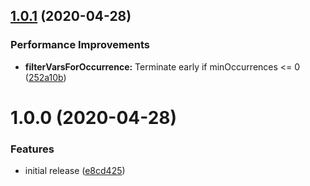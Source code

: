 ## [1.0.1](https://github.com/Alorel/rollup-plugin-iife-wrap/compare/1.0.0...1.0.1) (2020-04-28)


### Performance Improvements

* **filterVarsForOccurrence:** Terminate early if minOccurrences <= 0 ([252a10b](https://github.com/Alorel/rollup-plugin-iife-wrap/commit/252a10b1597e8dbcab93339801479c74a19e4389))

# 1.0.0 (2020-04-28)


### Features

* initial release ([e8cd425](https://github.com/Alorel/rollup-plugin-iife-wrap/commit/e8cd425607689570819c439631fac74dec1ec7dd))
